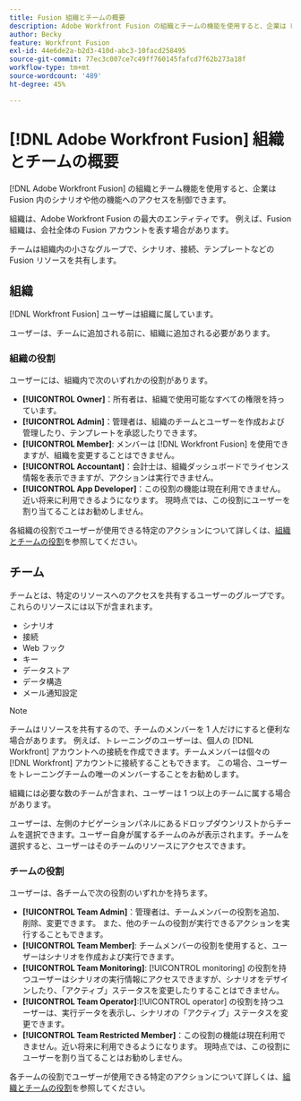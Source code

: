 ```yaml
---
title: Fusion 組織とチームの概要
description: Adobe Workfront Fusion の組織とチームの機能を使用すると、企業は Fusion 内のシナリオや他の機能へのアクセスを制御できます。
author: Becky
feature: Workfront Fusion
exl-id: 44e6de2a-b2d3-410d-abc3-10facd258495
source-git-commit: 77ec3c007ce7c49ff760145fafcd7f62b273a18f
workflow-type: tm+mt
source-wordcount: '489'
ht-degree: 45%

---
```


# [!DNL Adobe Workfront Fusion] 組織とチームの概要

[!DNL Adobe Workfront Fusion] の組織とチーム機能を使用すると、企業は Fusion 内のシナリオや他の機能へのアクセスを制御できます。

組織は、Adobe Workfront Fusion の最大のエンティティです。 例えば、Fusion 組織は、会社全体の Fusion アカウントを表す場合があります。

チームは組織内の小さなグループで、シナリオ、接続、テンプレートなどの Fusion リソースを共有します。

## 組織

[!DNL Workfront Fusion] ユーザーは組織に属しています。

ユーザーは、チームに追加される前に、組織に追加される必要があります。

### 組織の役割

ユーザーには、組織内で次のいずれかの役割があります。

* **[!UICONTROL Owner]**：所有者は、組織で使用可能なすべての権限を持っています。
* **[!UICONTROL Admin]**：管理者は、組織のチームとユーザーを作成および管理したり、テンプレートを承認したりできます。
* **[!UICONTROL Member]**: メンバーは [!DNL Workfront Fusion] を使用できますが、組織を変更することはできません。
* **[!UICONTROL Accountant]**：会計士は、組織ダッシュボードでライセンス情報を表示できますが、アクションは実行できません。
* **[!UICONTROL App Developer]**：この役割の機能は現在利用できません。近い将来に利用できるようになります。 現時点では、この役割にユーザーを割り当てることはお勧めしません。

各組織の役割でユーザーが使用できる特定のアクションについて詳しくは、[組織とチームの役割](/help/workfront-fusion/references/licenses-and-roles/organization-roles.md)を参照してください。

## チーム

チームとは、特定のリソースへのアクセスを共有するユーザーのグループです。これらのリソースには以下が含まれます。

* シナリオ
* 接続
* Web フック
* キー
* データストア
* データ構造
* メール通知設定

>[!NOTE]
>
>チームはリソースを共有するので、チームのメンバーを 1 人だけにすると便利な場合があります。 例えば、トレーニングのユーザーは、個人の [!DNL Workfront] アカウントへの接続を作成できます。チームメンバーは個々の [!DNL Workfront] アカウントに接続することもできます。 この場合、ユーザーをトレーニングチームの唯一のメンバーすることをお勧めします。

組織には必要な数のチームが含まれ、ユーザーは 1 つ以上のチームに属する場合があります。

ユーザーは、左側のナビゲーションパネルにあるドロップダウンリストからチームを選択できます。ユーザー自身が属するチームのみが表示されます。チームを選択すると、ユーザーはそのチームのリソースにアクセスできます。

### チームの役割

ユーザーは、各チームで次の役割のいずれかを持ちます。

* **[!UICONTROL Team Admin]**：管理者は、チームメンバーの役割を追加、削除、変更できます。 また、他のチームの役割が実行できるアクションを実行することもできます。
* **[!UICONTROL Team Member]**: チームメンバーの役割を使用すると、ユーザーはシナリオを作成および実行できます。
* **[!UICONTROL Team Monitoring]**: [!UICONTROL monitoring] の役割を持つユーザーはシナリオの実行情報にアクセスできますが、シナリオをデザインしたり、「アクティブ」ステータスを変更したりすることはできません。
* **[!UICONTROL Team Operator]**:[!UICONTROL operator] の役割を持つユーザーは、実行データを表示し、シナリオの「アクティブ」ステータスを変更できます。
* **[!UICONTROL Team Restricted Member]**：この役割の機能は現在利用できません。近い将来に利用できるようになります。 現時点では、この役割にユーザーを割り当てることはお勧めしません。

各チームの役割でユーザーが使用できる特定のアクションについて詳しくは、[組織とチームの役割](/help/workfront-fusion/references/licenses-and-roles/organization-roles.md)を参照してください。
